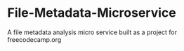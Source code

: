 File-Metadata-Microservice
=============================

A file metadata analysis micro service built as a project for freecodecamp.org

